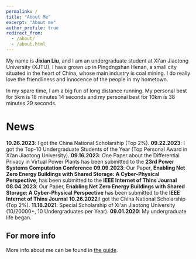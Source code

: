 ```yaml
---
permalink: /
title: "About Me"
excerpt: "About me"
author_profile: true
redirect_from: 
  - /about/
  - /about.html
---
```


My name is **Jixian Liu**, and I am an undergraduate student at Xi'an Jiaotong University (XJTU). I have grown up in Pingdngshan Henan, a small city situated in the heart of China, whose main industry is coal mining. I do really love the friendliness and innocence of the people in my hometown. 

In my spare time, I am a big fun of long distance running. My personal best for 5km is 18 minutes 14 seconds and my personal best for 10km is 38 minutes 29 seconds. 

News
======
**10.26.2023**: I got the China National Scholarship (Top 2%).
**09.22.2023**: I got the Top-10 Undergraduate Students of the Year (Top Personal Award in Xi’an Jiaotong University).
**09.16.2023**: One Paper about the Differential Privacy in Virtual Power Plants has been submitted to the **23rd Power Systems Computation Conference**
**09.09.2023**: Our Paper, **Enabling Net Zero Energy Buildings with Shared Storage: A Cyber-Physical Perspective**, has been submitted to the **IEEE Internet of Thins Journal**
**08.04.2023**: Our Paper, **Enabling Net Zero Energy Buildings with Shared Storage: A Cyber-Physical Perspective** has been submitted to the **IEEE Internet of Thins Journal** 
**10.26.2022**:I got the China National Scholarship (Top 2%).
**11.18.2021**: Special Scholarship of Xi'an Jiaotong University (10/20000+, 10 Undergraduates per Year).
**09.01.2020**: My undergraduate life began.

For more info
------
More info about me can be found in [the guide](https://www.zhihu.com/people/la-la-la-56-39-70).